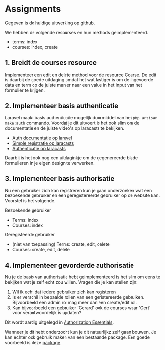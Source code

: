 # Assignments

Gegeven is de huidige uitwerking op github.

We hebben de volgende resourses en hun methods geimplementeerd.
- terms: index
- courses: index, create

## 1. Breidt de courses resource

Implementeer een edit en delete method voor de resource Course. De edit is daarbij de goede uitdaging omdat het wat lastiger is om de ingevoerde data en term op de juiste manier naar een value in het input van het formulier te krijgen.

## 2. Implementeer basis authenticatie

Laravel maakt  basis authenticatie mogelijk doormiddel van het `php artisan make:auth` commando. Voordat je dit uitvoert is het ook slim om de documentatie en de juiste video's op laracasts te bekijken.

- [Auth documentatie op laravel](https://laravel.com/docs/5.8/authentication#other-authentication-methods)
- [Simple registratie op laracasts](https://laracasts.com/series/laravel-from-scratch-2018/episodes/24)
- [Authenticatie op laracasts](https://laracasts.com/series/laravel-from-scratch-2018/episodes/26)

Daarbij is het ook nog een uitdaginkje om de gegenereerde blade formulieren in je eigen design te verwerken.

## 3. Implementeer basis authorisatie

Nu een gebruiker zich kan registreren kun je gaan onderzoeken wat een bezoekende gebruiker en een geregistereerde gebruiker op de website kan. Voorstel is het volgende.

Bezoekende gebruiker
- Terms: index
- Courses: index

Geregisteerde gebruiker
- (niet van toepassing) Terms: create, edit, delete
- Courses: create, edit, delete

## 4. Implementeer gevorderde authorisatie

Nu je de basis van authorisatie hebt geimplementeerd is het slim om eens te bekijken wat je zelf echt zou willen. Vragen die je kan stellen zijn:
1. Wil ik echt dat iedere gebruiker zich kan registeren
2. Is er verschil in bepaalde rollen van een geristereerde gebruiken. Bijvoorbeeld een admin rol mag meer dan een create/edit rol.
3. Kan bijvoorbeeld een gebruiker 'Gerard' ook de courses waar 'Gert' voor verantwoordelijk is updaten?

Dit wordt aardig uitgelegd in [Authorization Essentials](https://laracasts.com/series/laravel-from-scratch-2018/episodes/27).

Wanneer je dit hebt onderzocht kun je dit natuurlijkz zelf gaan bouwen. Je kan echter ook gebruik maken van een bestaande package. Een goede voorbeeld is deze [package](https://github.com/spatie/laravel-permission)